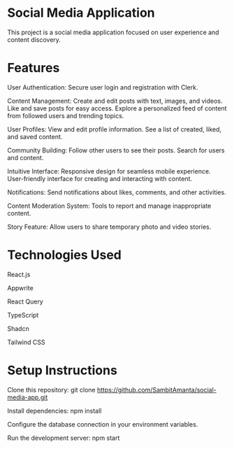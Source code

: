 
# Social Media Application

This project is a social media application focused on user experience and content discovery.

# Features

User Authentication: 
Secure user login and registration with Clerk.

Content Management:
Create and edit posts with text, images, and videos.
Like and save posts for easy access.
Explore a personalized feed of content from followed users and trending topics.

User Profiles:
View and edit profile information.
See a list of created, liked, and saved content.

Community Building:
Follow other users to see their posts.
Search for users and content.

Intuitive Interface:
Responsive design for seamless mobile experience.
User-friendly interface for creating and interacting with content.

Notifications: 
Send notifications about likes, comments, and other activities.

Content Moderation System: 
Tools to report and manage inappropriate content.

Story Feature: 
Allow users to share temporary photo and video stories.

# Technologies Used

React.js

Appwrite

React Query

TypeScript

Shadcn

Tailwind CSS

# Setup Instructions

Clone this repository: git clone https://github.com/SambitAmanta/social-media-app.git

Install dependencies: npm install 

Configure the database connection in your environment variables.

Run the development server: npm start 
